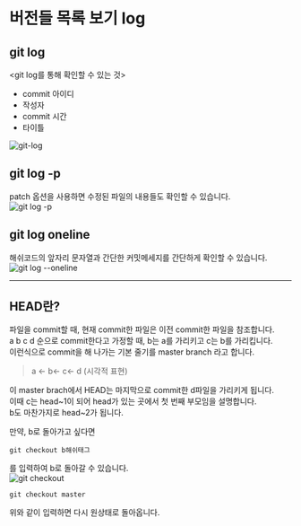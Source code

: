 # 버전들 목록 보기 log

## git log

<git log를 통해 확인할 수 있는 것>
* commit 아이디   
* 작성자   
* commit 시간
* 타이틀   

![git-log](https://user-images.githubusercontent.com/56298540/180410143-bd3c9142-5458-4443-982d-316b193a1cf3.PNG)
    
## git log -p
patch 옵션을 사용하면 수정된 파일의 내용들도 확인할 수 있습니다.   
![git log -p](https://user-images.githubusercontent.com/56298540/180411460-3412e18e-9079-4620-a136-4a6bd0cbc193.PNG)

## git log oneline
해쉬코드의 앞자리 문자열과 간단한 커밋메세지를 간단하게 확인할 수 있습니다.   
![git log --oneline](https://user-images.githubusercontent.com/56298540/180411818-fdfe6e29-46f5-4774-8207-cd965cf6b838.PNG)
   
---

## HEAD란?
파일을 commit할 때, 현재 commit한 파일은 이전 commit한 파일을 참조합니다.   
a b c d 순으로 commit한다고 가정할 때, b는 a를 가리키고 c는 b를 가리킵니다.   
이런식으로 commit을 해 나가는 기본 줄기를 master branch 라고 합니다.
> a <- b<- c<- d (시각적 표현)   

이 master brach에서 HEAD는 마지막으로 commit한 d파일을 가리키게 됩니다.   
이때 c는 head~1이 되어 head가 있는 곳에서 첫 번째 부모임을 설명합니다.   
b도 마찬가지로 head~2가 됩니다.   
   
만약, b로 돌아가고 싶다면   
``` 
git checkout b해쉬태그
```
를 입력하여 b로 돌아갈 수 있습니다.   
![git checkout](https://user-images.githubusercontent.com/56298540/180416896-3faceac3-222d-4340-9c7d-0ded87a32286.PNG)

```
git checkout master
```
위와 같이 입력하면 다시 원상태로 돌아옵니다.
